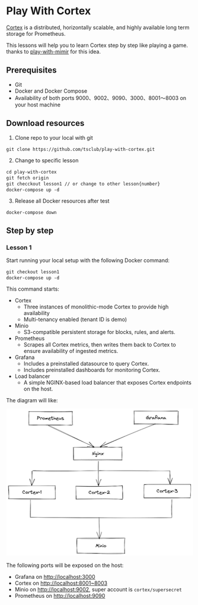 # Play With Cortex

[Cortex](https://github.com/cortexproject/cortex) is a distributed, horizontally scalable, and highly available long term storage for Prometheus.

This lessons will help you to learn Cortex step by step like playing a game. thanks to [play-with-mimir](https://github.com/grafana/mimir/tree/main/docs/sources/tutorials/play-with-grafana-mimir) for this idea.

## Prerequisites

- Git
- Docker and Docker Compose
- Availability of both ports 9000、9002、9090、3000、8001～8003 on your host machine

## Download resources

1. Clone repo to your local with git

```
git clone https://github.com/tsclub/play-with-cortex.git
```

2. Change to specific lesson

```
cd play-with-cortex
git fetch origin 
git checckout lesson1 // or change to other lesson{number}
docker-compose up -d
```

3. Release all Docker resources after test

```
docker-compose down
```

## Step by step

### Lesson 1

Start running your local setup with the following Docker command:

```
git checkout lesson1
docker-compose up -d
```

This command starts:

- Cortex
    - Three instances of monolithic-mode Cortex to provide high availability
    - Multi-tenancy enabled (tenant ID is demo)
- Minio
    - S3-compatible persistent storage for blocks, rules, and alerts.
- Prometheus
    - Scrapes all Cortex metrics, then writes them back to Cortex to ensure availability of ingested metrics.
- Grafana
    - Includes a preinstalled datasource to query Cortex.
    - Includes preinstalled dashboards for monitoring Cortex.
- Load balancer
    - A simple NGINX-based load balancer that exposes Cortex endpoints on the host.

The diagram will like:

![diagram](./images/diagram.png)

The following ports will be exposed on the host:

- Grafana on [http://localhost:3000](http://localhost:3000)
- Cortex on [http://localhost:8001~8003](http://localhost:8001)
- Minio on [http://localhost:9002](http://localhost:9002), super account is `cortex/supersecret`
- Prometheus on [http://localhost:9090](http://localhost:9090)